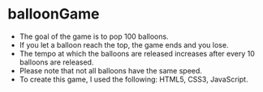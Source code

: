 # balloonGame  

- The goal of the game is to pop 100 balloons.  
- If you let a balloon reach the top, the game ends and you lose.  
- The tempo at which the balloons are released increases after every 10 balloons are released.  
- Please note that not all balloons have the same speed.  
- To create this game, I used the following: HTML5, CSS3, JavaScript.
